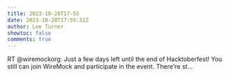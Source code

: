 ```yaml
---
title: 2023-10-28T17-55
date: 2023-10-28T17:55:31Z
author: Lee Turner
showtoc: false
comments: true
---
```


RT @wiremockorg: Just a few days left until the end of Hacktoberfest! You still can join WireMock and participate in the event. There're st…

